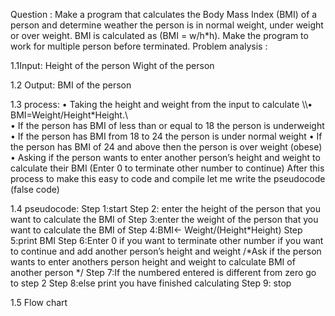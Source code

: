 Question :
   Make a program that calculates the Body Mass Index (BMI) of a person and determine weather the person is
  in normal weight, under weight or over weight. BMI is calculated as (BMI = w/h*h). Make the program to
  work for multiple person before terminated.
Problem analysis :

1.1Input:
Height of the person
Wight of the person

1.2 Output:
BMI of the person 
 
1.3 process:
•	Taking the height and weight from the input to calculate 
\\\•	BMI=Weight/Height*Height.\\\
•	If the person has BMI of less than or equal to 18 the person is underweight 
•	If the person has BMI from 18 to 24 the person is under normal weight
•	If the person has BMI of 24 and above then the person is over weight (obese)
•	Asking if the person wants to enter another person’s height and weight to calculate their BMI (Enter 0 to terminate other number to continue)
After this process to make this easy to code and compile let me write the pseudocode (false code)

1.4 pseudocode:
Step 1:start 
Step 2: enter the height of the person that you want to calculate the BMI of
Step 3:enter the weight of the person that you want to calculate the BMI of
Step 4:BMI← Weight/(Height*Height)
Step 5:print BMI
Step 6:Enter 0 if you want to terminate other number if you want to continue and add another person’s height and weight /*Ask if the person wants to enter anothers person height and weight to calculate BMI of another person */
Step 7:If the numbered entered is different from zero go to step 2
Step 8:else print you have finished calculating 
Step 9: stop

1.5 Flow chart
